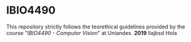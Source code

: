 # IBIO4490
This repository strictly follows the teorethical guidelines provided by the course "*IBIO4490 - Computer Vision*" at Uniandes. 
**2019**
llajbsd
Hola

